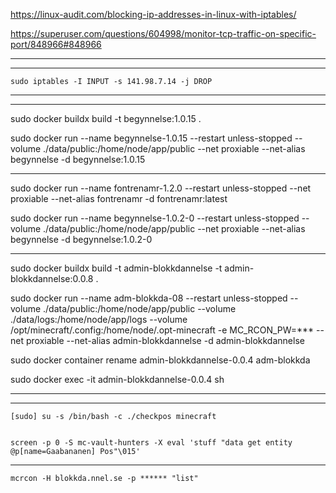 
https://linux-audit.com/blocking-ip-addresses-in-linux-with-iptables/

https://superuser.com/questions/604998/monitor-tcp-traffic-on-specific-port/848966#848966


---
---


```
sudo iptables -I INPUT -s 141.98.7.14 -j DROP
```


---
---

sudo docker buildx build -t begynnelse:1.0.15 .


sudo docker run --name begynnelse-1.0.15 --restart unless-stopped --volume ./data/public:/home/node/app/public --net proxiable --net-alias begynnelse -d begynnelse:1.0.15

---

sudo docker run --name fontrenamr-1.2.0 --restart unless-stopped --net proxiable --net-alias fontrenamr -d fontrenamr:latest

sudo docker run --name begynnelse-1.0.2-0 --restart unless-stopped --volume ./data/public:/home/node/app/public --net proxiable --net-alias begynnelse -d begynnelse:1.0.2-0

---

sudo docker buildx build -t admin-blokkdannelse -t admin-blokkdannelse:0.0.8 .

sudo docker run --name adm-blokkda-08 --restart unless-stopped --volume ./data/public:/home/node/app/public --volume ./data/logs:/home/node/app/logs --volume /opt/minecraft/.config:/home/node/.opt-minecraft -e MC_RCON_PW=\*\*\* --net proxiable --net-alias admin-blokkdannelse -d admin-blokkdannelse

sudo docker container rename admin-blokkdannelse-0.0.4 adm-blokkda

sudo docker exec -it admin-blokkdannelse-0.0.4 sh

---
---

```
[sudo] su -s /bin/bash -c ./checkpos minecraft
```


```

screen -p 0 -S mc-vault-hunters -X eval 'stuff "data get entity @p[name=Gaabananen] Pos"\015'

```

---

```
mcrcon -H blokkda.nnel.se -p ****** "list"
```
